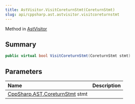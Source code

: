 ```yaml
---
title: AstVisitor.VisitCoreturnStmt(CoreturnStmt)
slug: api/cppsharp.ast.astvisitor.visitcoreturnstmt
---
```

Method in [AstVisitor](/api/cppsharp/ast/astvisitor)

## Summary



```csharp
public virtual bool VisitCoreturnStmt(CoreturnStmt stmt)
```

## Parameters

|Name|Description|
|:---|:---|
|[CppSharp.AST.CoreturnStmt](/api/cppsharp/ast/coreturnstmt) stmt||

